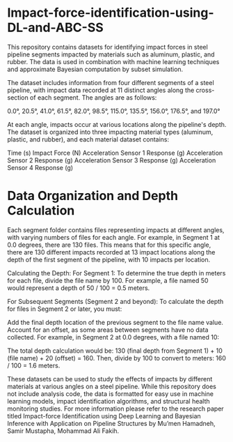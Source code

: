 # Impact-force-identification-using-DL-and-ABC-SS
This repository contains datasets for identifying impact forces in steel pipeline segments impacted by materials such as aluminum, plastic, and rubber. The data is used in combination with machine learning techniques and approximate Bayesian computation by subset simulation.

The dataset includes information from four different segments of a steel pipeline, with impact data recorded at 11 distinct angles along the cross-section of each segment. The angles are as follows:

0.0°, 20.5°, 41.0°, 61.5°, 82.0°, 98.5°, 115.0°, 135.5°, 156.0°, 176.5°, and 197.0°

At each angle, impacts occur at various locations along the pipeline's depth. The dataset is organized into three impacting material types (aluminum, plastic, and rubber), and each material dataset contains:

Time (s)
Impact Force (N)
Acceleration Sensor 1 Response (g)
Acceleration Sensor 2 Response (g)
Acceleration Sensor 3 Response (g)
Acceleration Sensor 4 Response (g)

# Data Organization and Depth Calculation
Each segment folder contains files representing impacts at different angles, with varying numbers of files for each angle. For example, in Segment 1 at 0.0 degrees, there are 130 files. This means that for this specific angle, there are 130 different impacts recorded at 13 impact locations along the depth of the first segment of the pipeline, with 10 impacts per location.

Calculating the Depth:
For Segment 1: To determine the true depth in meters for each file, divide the file name by 100. For example, a file named 50 would represent a depth of 50 / 100 = 0.5 meters.

For Subsequent Segments (Segment 2 and beyond): To calculate the depth for files in Segment 2 or later, you must:

Add the final depth location of the previous segment to the file name value.
Account for an offset, as some areas between segments have no data collected.
For example, in Segment 2 at 0.0 degrees, with a file named 10:

The total depth calculation would be: 130 (final depth from Segment 1) + 10 (file name) + 20 (offset) = 160.
Then, divide by 100 to convert to meters: 160 / 100 = 1.6 meters.

These datasets can be used to study the effects of impacts by different materials at various angles on a steel pipeline. While this repository does not include analysis code, the data is formatted for easy use in machine learning models, impact identification algorithms, and structural health monitoring studies. For more information please refer to the research paper titled Impact-force Identification using Deep Learning and Bayesian Inference with Application on Pipeline Structures by Mu’men Hamadneh, Samir Mustapha, Mohammad Ali Fakih.
